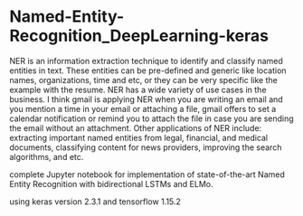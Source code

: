 # Named-Entity-Recognition_DeepLearning-keras

NER is an information extraction technique to identify and classify named entities in text. These entities can be pre-defined and generic like location names, organizations, time and etc, or they can be very specific like the example with the resume. NER has a wide variety of use cases in the business. I think gmail is applying NER when you are writing an email and you mention a time in your email or attaching a file, gmail offers to set a calendar notification or remind you to attach the file in case you are sending the email without an attachment. Other applications of NER include: extracting important named entities from legal, financial, and medical documents, classifying content for news providers, improving the search algorithms, and etc.


complete Jupyter notebook for implementation of state-of-the-art Named Entity Recognition with bidirectional LSTMs and ELMo.

using keras version 2.3.1 and tensorflow 1.15.2

